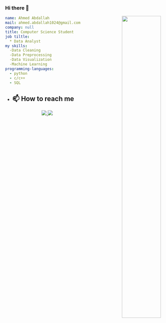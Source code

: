 ### Hi there 👋

<picture align="right"  width="53.5%">
  <source media="(prefers-color-scheme: dark)" srcset="https://steemitimages.com/p/USgKoryE83j3fGoXn5YYY26Q8RrvxPuCAf8LiSd9a56aS4GAXtBs2GTyFsiqsx6phom6q4m4d9tDw4ipXc1duh?format=match&mode=fit"   width="43%" height="43%">
  <img  align="right"   alt="" src="https://steemitimages.com/p/USgKoryE83j3fGoXn5YYY26Q8RrvxPuCAf8LiSd9a56aS4GAXtBs2GTyFsiqsx6phom6q4m4d9tDw4ipXc1duh?format=match&mode=fit"   width="50%" height="50%">
</picture>


``` yaml
name: Ahmed Abdallah
mail: ahmed.abdallah1024@gmail.com
company: null
title: Computer Science Student
job tiltle:
  * Data Analyst
my skills:
  -Data Cleaning
  -Data Preprocessing
  -Data Visualization
  -Machine Learning
programming-languages:
  - python
  - c/c++
  - SQL
```

- ## 📫 How to reach me
  <p align="center">
  <a target="_blank" href="https://www.linkedin.com/in/ahmed-abdallah-8077271aa/">
    <img src="https://img.shields.io/badge/Ahmed Abdallah-linkedin-blue?style=flat&logo=linkedin">
  </a><a href="mailto:ahmed.abdallah1024@gmail.com">
    <img src="https://img.shields.io/badge/Ahmed Abdallah-gmail-red?style=flat&logo=gmail">
  </a>
  </p>
